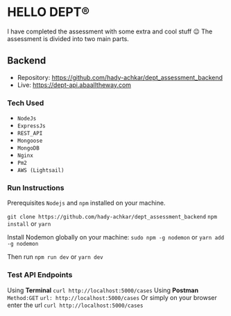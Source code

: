 # HELLO DEPT®

I have completed the assessment with some extra and cool stuff  😉
The assessment is divided into two main parts. 

## Backend

 - Repository: https://github.com/hady-achkar/dept_assessment_backend
 - Live: https://dept-api.abaalltheway.com

### Tech Used

 - `NodeJs`
 - `ExpressJs`
 - `REST_API`
 - `Mongoose`
 - `MongoDB`
 - `Nginx`
 - `Pm2`
 - `AWS (Lightsail)`

### Run Instructions

Prerequisites `Nodejs` and `npm` installed on your machine. 

`git clone https://github.com/hady-achkar/dept_assessment_backend`
`npm install` or `yarn`

Install Nodemon globally on your machine:
`sudo npm -g nodemon` or `yarn add -g nodemon`

Then run `npm run dev` or `yarn dev` 

### Test API Endpoints

Using **Terminal** `curl http://localhost:5000/cases`
Using **Postman** `Method:GET` `url: http://localhost:5000/cases`
Or simply on your browser enter the url `curl http://localhost:5000/cases`
